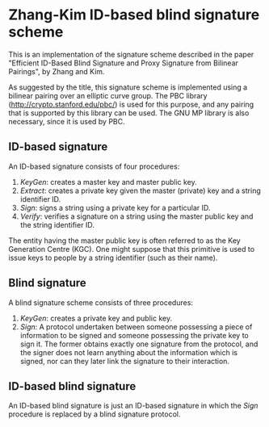 # Zhang-Kim ID-based blind signature scheme

This is an implementation of the signature scheme described in the paper
"Efficient ID-Based Blind Signature and Proxy Signature from Bilinear Pairings",
by Zhang and Kim.

As suggested by the title, this signature scheme is implemented using a bilinear
pairing over an elliptic curve group. The PBC library (http://crypto.stanford.edu/pbc/)
is used for this purpose, and any pairing that is supported by this library can be used.
The GNU MP library is also necessary, since it is used by PBC.

## ID-based signature

An ID-based signature consists of four procedures:
1. *KeyGen*: creates a master key and master public key.
2. *Extract*: creates a private key given the master (private) key and a string identifier ID.
3. *Sign*: signs a string using a private key for a particular ID.
4. *Verify*: verifies a signature on a string using the master public key and the string identifier ID.

The entity having the master public key is often referred to as the Key Generation Centre (KGC).
One might suppose that this primitive is used to issue keys to people by a string identifier (such
as their name).

## Blind signature

A blind signature scheme consists of three procedures:
1. *KeyGen*: creates a private key and public key.
2. *Sign*: A protocol undertaken between someone possessing a piece of information to be signed and
   someone possessing the private key to sign it. The former obtains exactly one signature from the
   protocol, and the signer does not learn anything about the information which is signed, nor can
   they later link the signature to their interaction.

## ID-based blind signature

An ID-based blind signature is just an ID-based signature in which the *Sign* procedure is
replaced by a blind signature protocol.
